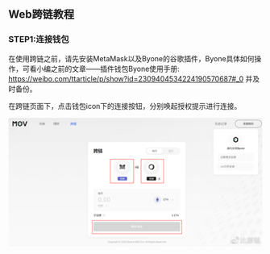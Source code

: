 ## Web跨链教程

### STEP1:连接钱包

在使用跨链之前，请先安装MetaMask以及Byone的谷歌插件，Byone具体如何操作，可看小编之前的文章——插件钱包Byone使用手册: https://weibo.com/ttarticle/p/show?id=2309404534224190570687#_0 并及时备份。

在跨链页面下，点击钱包icon下的连接按钮，分别唤起授权提示进行连接。

![](../images/web-crosschain1.png)